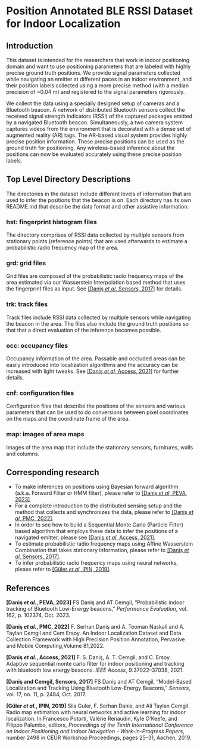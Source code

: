 # Position Annotated BLE RSSI Dataset for Indoor Localization
## Introduction
This dataset is intended for the researchers that work in indoor positioning domain and want to use positioning parameters that are labeled with highly precise ground truth positions. We provide signal parameters collected while navigating an emitter at different paces in an indoor environment, and their position labels collected using a more precise method \(with a median precision of ~0.04 m\) and registered to the signal parameters rigorously.

We collect the data using a specially designed setup of cameras and a Bluetooth beacon. A network of distributed Bluetooth sensors collect the received signal strength indicators \(RSSI\) of the captured packages emitted by a navigated Bluetooth beacon. Simultaneously, a two camera system captures videos from the environment that is decorated with a dense set of augmented reality \(AR\) tags. The AR-based visual system provides highly precise position information. These precise positions can be used as the ground truth for positioning. Any wireless-based inference about the positions can now be evaluated accurately using these precise position labels.

## Top Level Directory Descriptions
The directories in the dataset include different levels of information that are used to infer the positions that the beacon is on. Each directory has its own README.md that describe the data format and other assistive information.

### hst: fingerprint histogram files
The directory comprises of RSSI data collected by multiple sensors from stationary points \(reference points\) that are used afterwards to estimate a probabilistic radio frequency map of the area.

### grd: grid files
Grid files are composed of the probabilistic radio frequency maps of the area estimated via our Wasserstein Interpolation based method that uses the fingerprint files as input. See [\[Daniş _et al_, Sensors, 2017\]](#sensors) for details.

### trk: track files
Track files include RSSI data collected by multiple sensors while navigating the beacon in the area. The files also include the ground truth positions so that that a direct evaluation of the inference becomes possible.

### occ: occupancy files
Occupancy information of the area. Passable and occluded areas can be easily introduced into localization algorithms and the accuracy can be increased with light tweaks. See [\[Daniş _et al_, Access, 2021\]](#access) for further details.

### cnf: configuration files
Configuration files that describe the positions of the sensors and various parameters that can be used to do conversions between pixel coordinates on the maps and the coordinate frame of the area.

### map: images of area maps
Images of the area map that include the stationary sensors, furnitures, walls and columns.

## Corresponding research
- To make inferences on positions using Bayesian forward algorithm (a.k.a. Forward Filter or HMM filter), please refer to [\[Daniş _et al_, PEVA, 2023\]](#peva).
- For a complete introduction to the distributed sensing setup and the method that collects and synchronizes the data, please refer to [\[Daniş _et al_, PMC, 2022\]](#pmc).
- In order to see how to build a Sequential Monte Carlo \(Particle Filter\) based algorithm that employs these data to infer the positions of a navigated emitter, please see [\[Daniş _et al_, Access, 2021\]](#access).
- To estimate probabilistic radio frequency maps using Affine Wasserstein Combination that takes stationary information, please refer to [\[Daniş _et al_, Sensors, 2017\]](#sensors).
- To infer probabilistic radio frequency maps using neural networks, please refer to [\[Güler _et al_, IPIN, 2019\]](#ipin2019).

## References
**<a id="peva">\[Daniş _et al._, PEVA, 2023\]</a>**
FS Daniş and AT Cemgil, “Probabilistic indoor tracking of Bluetooth Low-Energy beacons,” *Performance Evaluation*, vol. 162, p. 102374, Oct. 2023.

**<a id="pmc">\[Daniş _et al._, PMC, 2022\]</a>**
F. Serhan Daniş and A. Teoman Naskali and A. Taylan Cemgil and Cem Ersoy. An Indoor Localization Dataset and Data Collection Framework with High Precision Position Annotation, Pervasive and Mobile Computing,Volume 81,2022.

**<a id="access">\[Daniş _et al._, Access, 2021\]</a>**
F. S. Daniş, A. T. Cemgil, and C. Ersoy. Adaptive sequential monte carlo filter for indoor positioning and tracking with bluetooth low energy beacons. _IEEE Access_, 9:37022–37038, 2021.

**<a id="sensors">\[Daniş and Cemgil, Sensors, 2017\]</a>**
FS Daniş and AT Cemgil, “Model-Based Localization and Tracking Using Bluetooth Low-Energy Beacons,” *Sensors*, vol. 17, no. 11, p. 2484, Oct. 2017.

**<a id="ipin2019">\[Güler _et al._, IPIN, 2019\]</a>**
Sila Guler, F. Serhan Danis, and Ali Taylan Cemgil. Radio map estimation with neural networks and active learning for indoor localization. In Francesco Potorti, Valérie Renaudin, Kyle O’Keefe, and Filippo Palumbo, editors, _Proceedings of the Tenth International Conference on Indoor Positioning and Indoor Navigation - Work-in-Progress Papers_, number 2498 in CEUR Workshop Proceedings, pages 25–31, Aachen, 2019.
